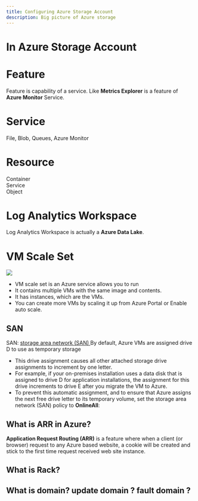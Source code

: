 ```yaml
---
title: Configuring Azure Storage Account
description: Big picture of Azure storage
---
```


# In Azure Storage Account

# Feature

Feature is capability of a service. Like **Metrics Explorer** is a feature of **Azure Monitor** Service.

# Service

File, Blob, Queues, Azure Monitor

# Resource

Container  
Service  
Object  

# Log Analytics Workspace

Log Analytics Workspace is actually a **Azure Data Lake**.


# VM Scale Set
![](https://imgur.com/uGhua33.png)
- VM scale set is an Azure service allows you to run  
- It contains multiple VMs with the same image and contents. 
- It has instances, which are the VMs. 
- You can create more VMs by scaling it up from Azure Portal or Enable auto scale.

## SAN
SAN: [storage area network (SAN) ](https://docs.microsoft.com/en-US/azure/migrate/prepare-for-migration#configure-san-policy)
By default, Azure VMs are assigned drive D to use as temporary storage
-   This drive assignment causes all other attached storage drive assignments to increment by one letter.
-   For example, if your on-premises installation uses a data disk that is assigned to drive D for application installations, the assignment for this drive increments to drive E after you migrate the VM to Azure.
-   To prevent this automatic assignment, and to ensure that Azure assigns the next free drive letter to its temporary volume, set the storage area network (SAN) policy to **OnlineAll**:

## What is ARR in Azure?

**Application Request Routing (ARR)** is a feature where when a client (or browser) request to any Azure based website, a cookie will be created and stick to the first time request received web site instance.

## What is Rack?

## What is domain? update domain ? fault domain ?